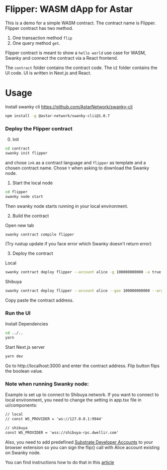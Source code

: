 # Flipper: WASM dApp for Astar

This is a demo for a simple WASM contract. The contract name is Flipper. 
Flipper contract has two method. 
1. One transaction method `flip` 
2. One query method `get`. 

Flipper contract is meant to show a `hello world` use case for WASM, Swanky and connect the contract via a React frontend.

The `contract` folder contains the contract code. The `UI` folder contains the UI code. UI is written in Next.js and React.
<!-- 
# Requirements

- node.js
- swanky cli https://github.com/AstarNetwork/swanky-cli
-->
# Usage

Install swanky cli https://github.com/AstarNetwork/swanky-cli
```bash
npm install -g @astar-network/swanky-clii@1.0.7
```

### Deploy the Flipper contract

0. Init

```bash
cd contract
swanky init flipper
```
and chose `ink` as a contract language and `flipper` as template and a chosen contract name. Chose `Y` when asking to download the Swanky node.

1. Start the local node

```bash
cd flipper
swanky node start
```
Then swanky node starts running in your local environment.

2. Build the contract

Open new tab
```bash
swanky contract compile flipper
```
(Try rustup update if you face error which Swanky doesn't return error)

3. Deploy the contract

Local
```bash
swanky contract deploy flipper --account alice -g 100000000000 -a true
```

Shibuya
```bash
swanky contract deploy flipper --account alice --gas 100000000000 --args true --network shibuya
```
Copy paste the contract address.

### Run the UI

Install Dependencies

```bash
cd ../..
yarn
```

Start Next.js server

```bash
yarn dev
```

Go to http://localhost:3000 and enter the contract address. Flip button flips the boolean value.

### Note when running Swanky node:

Example is set up to connect to Shibuya network. If you want to connect to local environment, you need to change the setting in app.tsx file in ui/components:

```txt
// local
// const WS_PROVIDER = 'ws://127.0.0.1:9944'

// shibuya
const WS_PROVIDER = 'wss://shibuya-rpc.dwellir.com'
```

Also, you need to add predefined [Substrate Developer Accounts](https://polkadot.js.org/docs/keyring/start/suri/#dev-accounts) to your browser extension so you can sign the flip() call with Alice account existing on Swanky node. 

You can find instructions how to do that in this [article](https://mirror.xyz/0x4659B666AC0e8D4c5D1B66eC5DCd57BAF2dA350B/bGFJYZhxBojZd0Dx6DEo8OifrJgIwNxwQ4CITWixUZw)
